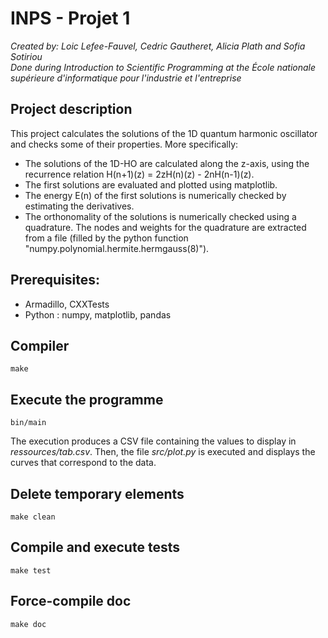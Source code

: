 # INPS - Projet 1
*Created by: Loic Lefee-Fauvel, Cedric Gautheret, Alicia Plath and Sofia Sotiriou <br> Done during Introduction to Scientific Programming at the École nationale supérieure d'informatique pour l'industrie et l'entreprise* 

## Project description 

This project calculates the solutions of the 1D quantum harmonic oscillator and checks some of their properties. More specifically: 
- The solutions of the 1D-HO are calculated along the z-axis, using the recurrence relation H(n+1)(z) = 2zH(n)(z) - 2nH(n-1)(z).
- The first solutions are evaluated and plotted using matplotlib.
- The energy E(n) of the first solutions is numerically checked by estimating the derivatives.
- The orthonomality of the solutions is numerically checked using a quadrature. The nodes and weights for the quadrature are extracted from a file (filled by the python function "numpy.polynomial.hermite.hermgauss(8)").

## Prerequisites:
 - Armadillo, CXXTests
 - Python : numpy, matplotlib, pandas


## Compiler
```{shell}
make
```

## Execute the programme
```{shell}
bin/main
```
The execution produces a CSV file containing the values to display in  _ressources/tab.csv_. Then, the file _src/plot.py_ is executed and displays the curves that correspond to the data. 


## Delete temporary elements
```{shell}
make clean
```

## Compile and execute tests
```{shell}
make test
```

## Force-compile doc
```{shell}
make doc
```